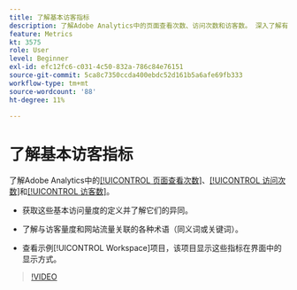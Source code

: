 ```yaml
---
title: 了解基本访客指标
description: 了解Adobe Analytics中的页面查看次数、访问次数和访客数。 深入了解有助于您了解网站流量的基本访客量度。
feature: Metrics
kt: 3575
role: User
level: Beginner
exl-id: efc12fc6-c031-4c50-832a-786c84e76151
source-git-commit: 5ca8c7350ccda400ebdc52d161b5a6afe69fb333
workflow-type: tm+mt
source-wordcount: '88'
ht-degree: 11%

---
```


# 了解基本访客指标

了解Adobe Analytics中的[[!UICONTROL 页面查看次数]](https://experienceleague.adobe.com/docs/analytics/components/metrics/page-views.html?lang=zh-Hans)、[[!UICONTROL 访问次数]](https://experienceleague.adobe.com/docs/analytics/components/metrics/visits.html?lang=zh-Hans)和[[!UICONTROL 访客数]](https://experienceleague.adobe.com/docs/analytics/components/metrics/unique-visitors.html?lang=zh-Hans)。

* 获取这些基本访问量度的定义并了解它们的异同。

* 了解与访客量度和网站流量关联的各种术语（同义词或关键词）。

* 查看示例[!UICONTROL Workspace]项目，该项目显示这些指标在界面中的显示方式。

>[!VIDEO](https://video.tv.adobe.com/v/31227/?quality=12&learn=on&captions=chi_hans)
